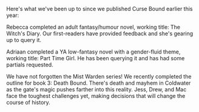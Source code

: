 Here's what we've been up to since we published Curse Bound earlier this year:

Rebecca completed an adult fantasy/humour novel, working title: The Witch's Diary. Our first-readers have provided feedback and she's gearing up to query it.

Adriaan completed a YA low-fantasy novel with a gender-fluid theme, working title: Part Time Girl. He has been querying it and has had some partials requested.

We have not forgotten the Mist Warden series! We recently completed the outline for book 3: Death Bound. There's death and mayhem in Coldwater as the gate's magic pushes farther into this reality. Jess, Drew, and Mac face the toughest challenges yet, making decisions that will change the course of history.
